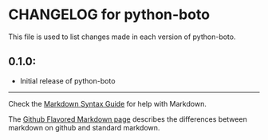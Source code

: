 # CHANGELOG for python-boto

This file is used to list changes made in each version of python-boto.

## 0.1.0:

* Initial release of python-boto

- - - 
Check the [Markdown Syntax Guide](http://daringfireball.net/projects/markdown/syntax) for help with Markdown.

The [Github Flavored Markdown page](http://github.github.com/github-flavored-markdown/) describes the differences between markdown on github and standard markdown.
